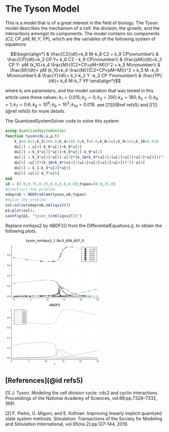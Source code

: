 # The Tyson Model
This is a model that is of a great interest in the field of biology. The Tyson model describes the mechanism of a cell: the division, the growth, and the interactions amongst its components. The model contains six components ($C2,CP,pM,M,Y,YP$), which are the variables of the following system of equations:
```math
\begin{align*}
& \frac{C2}{dt}=k_6 M-k_8 C2 + k_9 CP\nonumber\\
& \frac{CP}{dt}=k_3 CP Y+ k_8 C2 - k_9 CP\nonumber\\
& \frac{pM}{dt}=k_3 CP Y- pM (k_10+k_4 \frac{M}{(C2+CP+pM+M)})^2 + k_5 M\nonumber\\
& \frac{M}{dt}= pM (k_10+k_4 \frac{M}{(C2+CP+pM+M)})^2 + k_5 M -k_6 M\nonumber\\
& \frac{Y}{dt}= k_1-k_2 Y -k_3 CP Y\nonumber\\
& \frac{YP}{dt}= k_6 M-k_7 YP
\end{align*}
```
where $k_i$ are parameters, and the model variation that was tested in this article uses these values:
$k_1=0.015;k_2=0;k_3=200;k_4=180;k_5=0;k_6=1;k_7=0.6;k_8=10^6;k_9=10^3;k_{10}=0.018$.
see [[1]](@ref refs5) and [[1]](@ref refs5) for more details.

The QuantizedSystemSolver code to solve this system:
```julia
using QuantizedSystemSolver
function tyson(du,u,p,t)
    k_1=0.015;k_3=200.0;k_4=180.0;k_7=0.6;k_8=1e6;k_9=1e3;k_10=0.018
    du[1] = u[4]-k_8*u[1]+k_9*u[2]
    du[2] =-k_3*u[2]*u[5]+k_8*u[1]-k_9*u[2]
    du[3] = k_3*u[2]*u[5]-u[3]*(k_10+k_4*(u[4]/(u[1]+u[2]+u[3]+u[4]))^2)
    du[4] =u[3]*(k_10+k_4*(u[4]/(u[1]+u[2]+u[3]+u[4]))^2)-u[4]
    du[5] = k_1-k_3*u[2]*u[5]
    du[6] =u[4]-k_7*u[6]
end
u0 = [0.0,0.75,0.25,0.0,0.0,0.0];tspan=(0.0,25.0)
#Construct the problem
odeprob = ODEProblem(tyson,u0,tspan)
#Solve the problem
sol=solve(odeprob,nmliqss2())
p1=plot(sol);
savefig(p1, "tyson_$(nmliqss2())") 
```
Replace nmliqss2 by ABDF2() from the DifferentialEquations.jl, to obtain the following plots.

![plot_tyson_nmliqss2](../assets/img/tyson_nmliqss2.png)
![plot_tyson_abdf](../assets/img/tyson_ABDF2.png)


 ## [References](@id refs5)

[1] J. Tyson. Modeling the cell division cycle: cdc2 and cyclin interactions. Proceedings of the
National Academy of Sciences, vol.88:pp.7328–7332, 1991.


[2]  F. Pietro, G. Migoni, and E. Kofman. Improving linearly implicit quantized state system
methods. Simulation: Transactions of the Society for Modeling and Simulation International,
vol.95(no.2):pp.127–144, 2019.